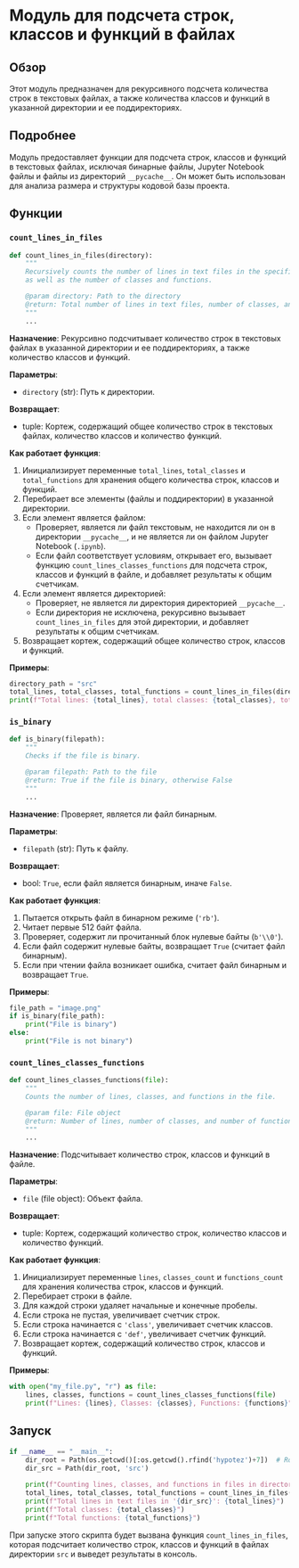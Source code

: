# Модуль для подсчета строк, классов и функций в файлах

## Обзор

Этот модуль предназначен для рекурсивного подсчета количества строк в текстовых файлах, а также количества классов и функций в указанной директории и ее поддиректориях.

## Подробнее

Модуль предоставляет функции для подсчета строк, классов и функций в текстовых файлах, исключая бинарные файлы, Jupyter Notebook файлы и файлы из директорий `__pycache__`. Он может быть использован для анализа размера и структуры кодовой базы проекта.

## Функции

### `count_lines_in_files`

```python
def count_lines_in_files(directory):
    """
    Recursively counts the number of lines in text files in the specified directory and its subdirectories,
    as well as the number of classes and functions.

    @param directory: Path to the directory
    @return: Total number of lines in text files, number of classes, and number of functions
    """
    ...
```

**Назначение**:
Рекурсивно подсчитывает количество строк в текстовых файлах в указанной директории и ее поддиректориях, а также количество классов и функций.

**Параметры**:
- `directory` (str): Путь к директории.

**Возвращает**:
- tuple: Кортеж, содержащий общее количество строк в текстовых файлах, количество классов и количество функций.

**Как работает функция**:
1. Инициализирует переменные `total_lines`, `total_classes` и `total_functions` для хранения общего количества строк, классов и функций.
2. Перебирает все элементы (файлы и поддиректории) в указанной директории.
3. Если элемент является файлом:
    - Проверяет, является ли файл текстовым, не находится ли он в директории `__pycache__`, и не является ли он файлом Jupyter Notebook (`.ipynb`).
    - Если файл соответствует условиям, открывает его, вызывает функцию `count_lines_classes_functions` для подсчета строк, классов и функций в файле, и добавляет результаты к общим счетчикам.
4. Если элемент является директорией:
    - Проверяет, не является ли директория директорией `__pycache__`.
    - Если директория не исключена, рекурсивно вызывает `count_lines_in_files` для этой директории, и добавляет результаты к общим счетчикам.
5. Возвращает кортеж, содержащий общее количество строк, классов и функций.

**Примеры**:

```python
directory_path = "src"
total_lines, total_classes, total_functions = count_lines_in_files(directory_path)
print(f"Total lines: {total_lines}, total classes: {total_classes}, total functions: {total_functions}")
```

### `is_binary`

```python
def is_binary(filepath):
    """
    Checks if the file is binary.

    @param filepath: Path to the file
    @return: True if the file is binary, otherwise False
    """
    ...
```

**Назначение**:
Проверяет, является ли файл бинарным.

**Параметры**:
- `filepath` (str): Путь к файлу.

**Возвращает**:
- bool: `True`, если файл является бинарным, иначе `False`.

**Как работает функция**:
1. Пытается открыть файл в бинарном режиме (`'rb'`).
2. Читает первые 512 байт файла.
3. Проверяет, содержит ли прочитанный блок нулевые байты (`b'\\0'`).
4. Если файл содержит нулевые байты, возвращает `True` (считает файл бинарным).
5. Если при чтении файла возникает ошибка, считает файл бинарным и возвращает `True`.

**Примеры**:

```python
file_path = "image.png"
if is_binary(file_path):
    print("File is binary")
else:
    print("File is not binary")
```

### `count_lines_classes_functions`

```python
def count_lines_classes_functions(file):
    """
    Counts the number of lines, classes, and functions in the file.

    @param file: File object
    @return: Number of lines, number of classes, and number of functions
    """
    ...
```

**Назначение**:
Подсчитывает количество строк, классов и функций в файле.

**Параметры**:
- `file` (file object): Объект файла.

**Возвращает**:
- tuple: Кортеж, содержащий количество строк, количество классов и количество функций.

**Как работает функция**:
1. Инициализирует переменные `lines`, `classes_count` и `functions_count` для хранения количества строк, классов и функций.
2. Перебирает строки в файле.
3. Для каждой строки удаляет начальные и конечные пробелы.
4. Если строка не пустая, увеличивает счетчик строк.
5. Если строка начинается с `'class'`, увеличивает счетчик классов.
6. Если строка начинается с `'def'`, увеличивает счетчик функций.
7. Возвращает кортеж, содержащий количество строк, классов и функций.

**Примеры**:

```python
with open("my_file.py", "r") as file:
    lines, classes, functions = count_lines_classes_functions(file)
    print(f"Lines: {lines}, Classes: {classes}, Functions: {functions}")
```

## Запуск

```python
if __name__ == "__main__":
    dir_root = Path(os.getcwd()[:os.getcwd().rfind('hypotez')+7])  # Root directory of the project
    dir_src = Path(dir_root, 'src')
    
    print(f"Counting lines, classes, and functions in files in directory: {dir_src}")
    total_lines, total_classes, total_functions = count_lines_in_files(dir_src)
    print(f"Total lines in text files in '{dir_src}': {total_lines}")
    print(f"Total classes: {total_classes}")
    print(f"Total functions: {total_functions}")
```

При запуске этого скрипта будет вызвана функция `count_lines_in_files`, которая подсчитает количество строк, классов и функций в файлах директории `src` и выведет результаты в консоль.